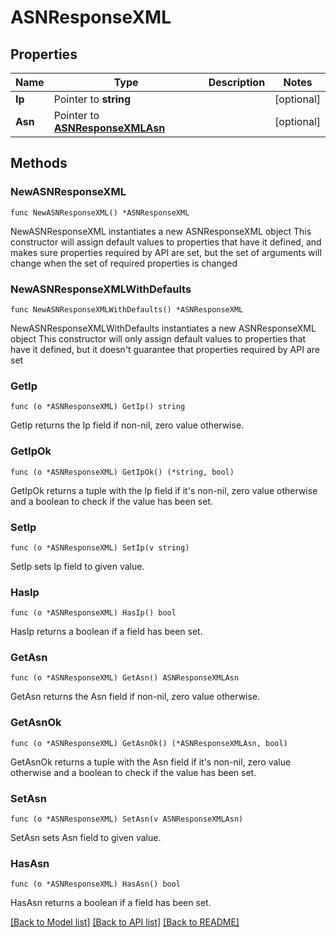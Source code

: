 # ASNResponseXML

## Properties

Name | Type | Description | Notes
------------ | ------------- | ------------- | -------------
**Ip** | Pointer to **string** |  | [optional] 
**Asn** | Pointer to [**ASNResponseXMLAsn**](ASNResponseXMLAsn.md) |  | [optional] 

## Methods

### NewASNResponseXML

`func NewASNResponseXML() *ASNResponseXML`

NewASNResponseXML instantiates a new ASNResponseXML object
This constructor will assign default values to properties that have it defined,
and makes sure properties required by API are set, but the set of arguments
will change when the set of required properties is changed

### NewASNResponseXMLWithDefaults

`func NewASNResponseXMLWithDefaults() *ASNResponseXML`

NewASNResponseXMLWithDefaults instantiates a new ASNResponseXML object
This constructor will only assign default values to properties that have it defined,
but it doesn't guarantee that properties required by API are set

### GetIp

`func (o *ASNResponseXML) GetIp() string`

GetIp returns the Ip field if non-nil, zero value otherwise.

### GetIpOk

`func (o *ASNResponseXML) GetIpOk() (*string, bool)`

GetIpOk returns a tuple with the Ip field if it's non-nil, zero value otherwise
and a boolean to check if the value has been set.

### SetIp

`func (o *ASNResponseXML) SetIp(v string)`

SetIp sets Ip field to given value.

### HasIp

`func (o *ASNResponseXML) HasIp() bool`

HasIp returns a boolean if a field has been set.

### GetAsn

`func (o *ASNResponseXML) GetAsn() ASNResponseXMLAsn`

GetAsn returns the Asn field if non-nil, zero value otherwise.

### GetAsnOk

`func (o *ASNResponseXML) GetAsnOk() (*ASNResponseXMLAsn, bool)`

GetAsnOk returns a tuple with the Asn field if it's non-nil, zero value otherwise
and a boolean to check if the value has been set.

### SetAsn

`func (o *ASNResponseXML) SetAsn(v ASNResponseXMLAsn)`

SetAsn sets Asn field to given value.

### HasAsn

`func (o *ASNResponseXML) HasAsn() bool`

HasAsn returns a boolean if a field has been set.


[[Back to Model list]](../README.md#documentation-for-models) [[Back to API list]](../README.md#documentation-for-api-endpoints) [[Back to README]](../README.md)


